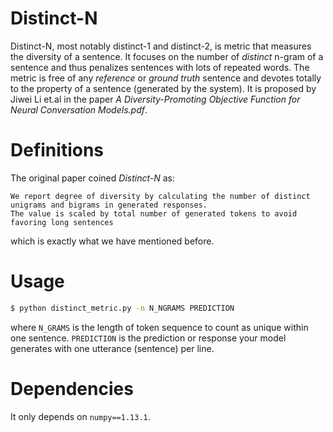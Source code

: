 # Distinct-N
Distinct-N, most notably distinct-1 and distinct-2, is metric that measures the
diversity of a sentence. It focuses on the number of *distinct* n-gram of a sentence and thus
penalizes sentences with lots of repeated words. The metric is free of any *reference* or *ground truth*
sentence and devotes totally to the property of a sentence (generated by the system).
It is proposed by Jiwei Li et.al in the paper *A Diversity-Promoting Objective Function for Neural Conversation Models.pdf*.

# Definitions
The original paper coined *Distinct-N* as:

    We report degree of diversity by calculating the number of distinct unigrams and bigrams in generated responses.
    The value is scaled by total number of generated tokens to avoid favoring long sentences
    
which is exactly what we have mentioned before.

# Usage
```bash
$ python distinct_metric.py -n N_NGRAMS PREDICTION
```


where `N_GRAMS` is the length of token sequence to count as unique within one sentence.
`PREDICTION` is the prediction or response your model generates with one utterance (sentence) per line.


# Dependencies
It only depends on `numpy==1.13.1`.